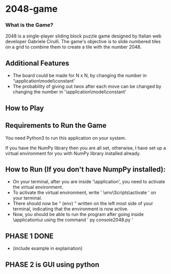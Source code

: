 # 2048-game
### What is the Game?
2048 is a single-player sliding block puzzle game designed by Italian web developer Gabriele Cirulli. The game's objective is to slide numbered tiles on a grid to combine them to create a tile with the number 2048.
## Additional Features
- The board could be made for N x N, by changing the number in '\application\model\constant'
- The probability of giving out *twos* after each move can be changed by changing the number in '\application\model\constant'

## How to Play

## Requirements to Run the Game
You need Python3 to run this application on your system.

If you have the NumPy library then you are all set, otherwise, I have set up a virtual environment for you with NumPy library installed already.

## How to Run (If you don't have NumpPy installed): 
- On your terminal, after you are inside '\application', you need to activate the virtual environment.
- To activate the virtual environment, write ' \env\Scripts\activate ' on your terminal.
- There should now be " (env) " written on the left most side of your terminal, indicating that the environment is now active.
- Now, you should be able to run the program after going inside \application\ui using the command ' py console2048.py '


## PHASE 1 DONE 
- (include example in explaination)

## PHASE 2 is GUI using python
